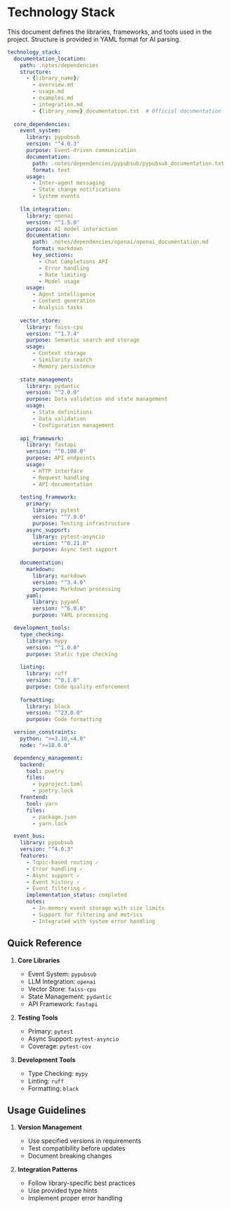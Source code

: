 # Technology Stack

This document defines the libraries, frameworks, and tools used in the project. Structure is provided in YAML format for AI parsing.

```yaml
technology_stack:
  documentation_location:
    path: .notes/dependencies
    structure:
      - {library_name}/
        - overview.md
        - usage.md
        - examples.md
        - integration.md
        - {library_name}_documentation.txt  # Official documentation
  
  core_dependencies:
    event_system:
      library: pypubsub
      version: "^4.0.3"
      purpose: Event-driven communication
      documentation:
        path: .notes/dependencies/pypubsub/pypubsub_documentation.txt
        format: text
      usage:
        - Inter-agent messaging
        - State change notifications
        - System events
    
    llm_integration:
      library: openai
      version: "^1.5.0"
      purpose: AI model interaction
      documentation:
        path: .notes/dependencies/openai/openai_documentation.md
        format: markdown
        key_sections:
          - Chat Completions API
          - Error handling
          - Rate limiting
          - Model usage
      usage:
        - Agent intelligence
        - Content generation
        - Analysis tasks
    
    vector_store:
      library: faiss-cpu
      version: "^1.7.4"
      purpose: Semantic search and storage
      usage:
        - Context storage
        - Similarity search
        - Memory persistence
    
    state_management:
      library: pydantic
      version: "^2.0.0"
      purpose: Data validation and state management
      usage:
        - State definitions
        - Data validation
        - Configuration management
    
    api_framework:
      library: fastapi
      version: "^0.100.0"
      purpose: API endpoints
      usage:
        - HTTP interface
        - Request handling
        - API documentation
    
    testing_framework:
      primary:
        library: pytest
        version: "^7.0.0"
        purpose: Testing infrastructure
      async_support:
        library: pytest-asyncio
        version: "^0.21.0"
        purpose: Async test support
    
    documentation:
      markdown:
        library: markdown
        version: "^3.4.0"
        purpose: Markdown processing
      yaml:
        library: pyyaml
        version: "^6.0.0"
        purpose: YAML processing

  development_tools:
    type_checking:
      library: mypy
      version: "^1.0.0"
      purpose: Static type checking
    
    linting:
      library: ruff
      version: "^0.1.0"
      purpose: Code quality enforcement
    
    formatting:
      library: black
      version: "^23.0.0"
      purpose: Code formatting

  version_constraints:
    python: ">=3.10,<4.0"
    node: ">=18.0.0"

  dependency_management:
    backend:
      tool: poetry
      files:
        - pyproject.toml
        - poetry.lock
    frontend:
      tool: yarn
      files:
        - package.json
        - yarn.lock

  event_bus:
    library: pypubsub
    version: "^4.0.3"
    features:
      - Topic-based routing ✓
      - Error handling ✓
      - Async support ✓
      - Event history ✓
      - Event filtering ✓
      implementation_status: completed
      notes:
        - In-memory event storage with size limits
        - Support for filtering and metrics
        - Integrated with system error handling
```

## Quick Reference

1. **Core Libraries**
   - Event System: `pypubsub`
   - LLM Integration: `openai`
   - Vector Store: `faiss-cpu`
   - State Management: `pydantic`
   - API Framework: `fastapi`

2. **Testing Tools**
   - Primary: `pytest`
   - Async Support: `pytest-asyncio`
   - Coverage: `pytest-cov`

3. **Development Tools**
   - Type Checking: `mypy`
   - Linting: `ruff`
   - Formatting: `black`

## Usage Guidelines

1. **Version Management**
   - Use specified versions in requirements
   - Test compatibility before updates
   - Document breaking changes

2. **Integration Patterns**
   - Follow library-specific best practices
   - Use provided type hints
   - Implement proper error handling 